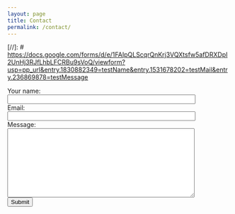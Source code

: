 ```yaml
---
layout: page
title: Contact
permalink: /contact/
---
```


[//]: # https://docs.google.com/forms/d/e/1FAIpQLScqrQnKrj3VQXtsfw5afDRXDpI2UnHj3RJfLhbLFCRBu9sVoQ/viewform?usp=pp_url&entry.1830882349=testName&entry.1531678202=testMail&entry.236869878=testMessage


<form name="gform" id="gform" enctype="text/plain" action="https://docs.google.com/forms/d/e/1FAIpQLScqrQnKrj3VQXtsfw5afDRXDpI2UnHj3RJfLhbLFCRBu9sVoQ/formResponse?" target="hidden_iframe" onsubmit="submitted=true;">
  Your name:<br>
  <input type="text" name="entry.1830882349" size="50"><br>
  Email:<br>
  <input type="text" name="entry.1531678202" size="50"><br>
  Message:<br>
  <textarea type="text" rows="10" name="entry.236869878" cols="50"></textarea><br>
   <input type="submit" value="Submit">
</form>

<iframe name="hidden_iframe" id="hidden_iframe" style="display:none;" onload="if(submitted) {}"></iframe>

<script src="assets/js/jquery.min.js"></script>
<script type="text/javascript">var submitted=false;</script>
<script type="text/javascript">$('#gform').on('submit', function(e) {  $('#gform *').fadeOut(2000);  $('#gform').prepend('Your submission has been processed...');  }); </script>


